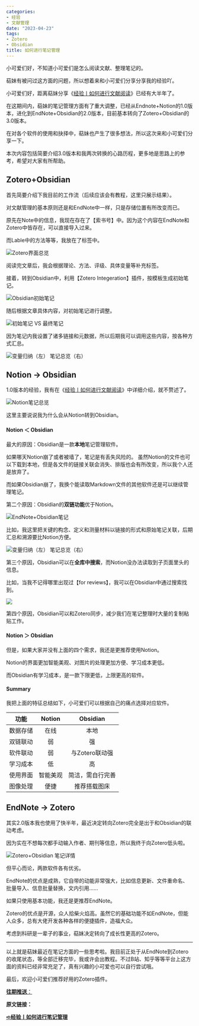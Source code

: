 ```yaml
---
categories:
- 经验
- 文献管理
date: "2023-04-23"
tags:
- Zotero
- Obsidian
title: 如何进行笔记管理
---
```


小可爱们好，不知道小可爱们是怎么阅读文献、整理笔记的。

萜妹有被问过这方面的问题，所以想着来和小可爱们分享分享我的经验吖。

<!--more-->

小可爱们好，距离萜妹分享《[经验丨如何进行文献阅读](https://mp.weixin.qq.com/s?__biz=MzIwMDk1OTM2OQ==&mid=2247487355&idx=1&sn=8b7d29da8724e5b54455fbc1bbab0d6c&chksm=96f47b9da183f28b6beabad99e938907dd7a43fa2821bc2543266206acc93cbcdef60664b80c&token=58583469&lang=zh_CN#rd)》已经有大半年了。

在这期间内，萜妹的笔记管理方面有了重大调整，已经从Endnote+Notion的1.0版本，进化到EndNote+Obsidian的2.0版本，目前基本转向了Zotero+Obsidian的3.0版本。

在对各个软件的使用和抉择中，萜妹也产生了很多想法，所以这次来和小可爱们分享一下。

本次内容包括简要介绍3.0版本和我两次转换的心路历程，更多地是思路上的参考，希望对大家有所帮助。

## Zotero+Obsidian

首先简要介绍下我目前的工作流（后续应该会有教程，这里只展示结果）。

对文献管理的基本原则还是和EndNote中一样，只是存储位置有所改变而已。

原先在Note中的信息，我现在存在了【索书号】中。因为这个内容在EndNote和Zotero中皆存在，可以直接导入过来。

而Lable中的方法等等，我放在了标签中。

![Zotero界面总览](https://tie-1315290370.cos.ap-beijing.myqcloud.com/TIE/20230423210051.png)

阅读完文章后，我会根据理论、方法、评级、具体变量等补充标签。

接着，转到Obsidian中，利用【Zotero Integeration】插件，按模板生成初始笔记。

![Obsidian初始笔记](https://tie-1315290370.cos.ap-beijing.myqcloud.com/TIE/20230423211024.png)

随后根据文章具体内容，对初始笔记进行调整。

![初始笔记 VS 最终笔记](https://tie-1315290370.cos.ap-beijing.myqcloud.com/TIE/20230423211246.png)

因为笔记内我设置了诸多链接和元数据，所以后期我可以调用这些内容，按各种方式汇总。

![变量归纳（左）   笔记总览（右）](https://tie-1315290370.cos.ap-beijing.myqcloud.com/TIE/20230423195205.png)

## Notion → Obsidian

1.0版本的经验，我有在《[经验丨如何进行文献阅读](https://mp.weixin.qq.com/s?__biz=MzIwMDk1OTM2OQ==&mid=2247487355&idx=1&sn=8b7d29da8724e5b54455fbc1bbab0d6c&chksm=96f47b9da183f28b6beabad99e938907dd7a43fa2821bc2543266206acc93cbcdef60664b80c&token=58583469&lang=zh_CN#rd)》中详细介绍，就不赘述了。

![Notion笔记总览](https://files.mdnice.com/user/24987/e5a17857-7c38-4d08-a540-d6b56bf67a3d.png)

这里主要说说我为什么会从Notion转到Obsidian。

#### Notion ＜ Obsidian

最大的原因：Obsidian是一款**本地**笔记管理软件。

如果哪天Notion崩了或者被墙了，笔记是有丢失风险的。
虽然Notion的文件也可以下载到本地，但是各文件的链接关联会消失、排版也会有所改变，所以我个人还是放弃了。

而如果Obsidian崩了，我换个能读取Markdown文件的其他软件还是可以继续管理笔记。

第二个原因：Obsidian的**双链功能**优于Notion。

![EndNote+Obsidian笔记](https://tie-1315290370.cos.ap-beijing.myqcloud.com/TIE/20230423193740.png)

比如，我这里把关键的构念、定义和测量材料以链接的形式和原始笔记关联，后期汇总和溯源要比Notion方便。

![变量归纳（左）   笔记总览（右）](https://tie-1315290370.cos.ap-beijing.myqcloud.com/TIE/20230423195205.png)

第三个原因，Obsidian可以在**全库中搜索**，而Notion没办法读取到子页面里头的信息。

比如，当我不记得哪里出现过【for reviews】，我可以在Obsidian中通过搜索找到。

![](https://tie-1315290370.cos.ap-beijing.myqcloud.com/TIE/20230423201732.png)

第四个原因，Obsidian可以和Zotero同步，减少我们在笔记整理时大量的复制粘贴工作。

#### Notion ＞ Obsidian

但是，如果大家并没有上面的四个需求，我还是更推荐使用Notion。

Notion的界面更加智能美观、对图片的处理更加方便、学习成本更低。

而Obsidian有学习成本，是一款下限更低，上限更高的软件。

#### Summary

我把上面的特征总结如下，小可爱们可以根据自己的痛点选择对应软件。

|   功能   |  Notion  |     Obsidian     |
| :------: | :------: | :--------------: |
| 数据存储 |   在线   |       本地       |
| 双链联动 |    弱    |        强        |
| 软件联动 |    弱    |  与Zotero联动强  |
| 学习成本 |    低    |        高        |
| 使用界面 | 智能美观 | 简洁，需自行完善 |
| 图像处理 |   便捷   |   推荐搭载图床   |

## EndNote → Zotero

其实2.0版本我也使用了快半年，最近决定转向Zotero完全是出于和Obsidian的联动考虑。

因为实在不想每次都手动输入作者、期刊等信息，所以我终于向Zotero低头啦。

![Zotero+Obsidian 笔记详情](https://tie-1315290370.cos.ap-beijing.myqcloud.com/TIE/20230423203606.png)

但平心而论，两款软件各有优劣。

EndNote的优点是成熟，它自带的动能非常强大，比如信息更新、文件重命名、批量导入、信息批量替换，文内引用……

如果只使用基本功能，我还是更推荐EndNote。

Zotero的优点是开源，众人拾柴火焰高。虽然它的基础功能不如EndNote，但能人众多，总有大佬开发各种各样的便捷插件，造福大众。

考虑到科研是一辈子的事业，萜妹决定转向了成长性更高的Zotero。

---

以上就是萜妹最近在笔记方面的一些思考啦。我目前正处于从EndNote到Zotero的收尾状态，等全部迁移完毕，我或许会出教程。不过B站、知乎等等平台上这方面的资料已经非常充足了，真有兴趣的小可爱也可以自行尝试哦。

最后，欢迎小可爱们推荐好用的Zotero插件。

[**往期推送**：](https://mp.weixin.qq.com/s?__biz=MzIwMDk1OTM2OQ==&mid=2247488061&idx=1&sn=263c0515643b654b4e48872ec32c1fff&chksm=96f466dba183efcd3c375c7ed27271fa935ddcbdb7f25974c3b3c60ad8da454c6e6839603f97&token=1747323943&lang=zh_CN#rd)

**原文链接：**

[**➪经验丨如何进行笔记管理**](https://mp.weixin.qq.com/s?__biz=MzIwMDk1OTM2OQ==&mid=2247488119&idx=1&sn=234355ee4dc39e18641cc19967ef2e57&chksm=96f46691a183ef87eb726cc1d4466d0b218007a12bd634a5928b512d31a91dd9dc01ccdb5767&token=1747323943&lang=zh_CN#rd)
